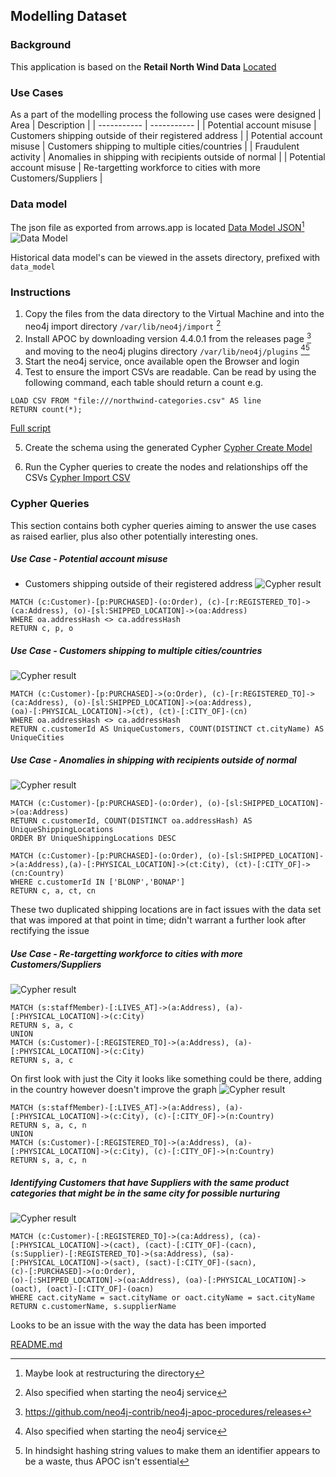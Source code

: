 ## Modelling Dataset
### Background
This application is based on the **Retail North Wind Data**
[Located](https://gist.github.com/maruthiprithivi/072b526e20fe16a29f98db07f569861d)

### Use Cases
As a part of the modelling process the following use cases were designed
| Area      | Description |
| ----------- | ----------- |
| Potential account misuse      | Customers shipping outside of their registered address       |
| Potential account misuse   | Customers shipping to multiple cities/countries        |
| Fraudulent activity      | Anomalies in shipping with recipients outside of normal       |
| Potential account misuse   | Re-targetting workforce to cities with more Customers/Suppliers        |


### Data model
The json file as exported from arrows.app is located [Data Model JSON](/NorthWind%20Retail%20DataSet.json)[^4]
![Data Model](/assets/datamodel_03.png)

Historical data model's can be viewed in the assets directory, prefixed with ```data_model```
### Instructions
1. Copy the files from the data directory to the Virtual Machine and into the neo4j import directory ```/var/lib/neo4j/import``` [^5]
2. Install APOC by downloading version 4.4.0.1 from the releases page [^6] and moving to the neo4j plugins directory ```/var/lib/neo4j/plugins``` [^5][^7]
3. Start the neo4j service, once available open the Browser and login 
4. Test to ensure the import CSVs are readable. Can be read by using the following command, each table should return a count e.g.
```shell
LOAD CSV FROM "file:///northwind-categories.csv" AS line
RETURN count(*);
```
[Full script](/cypher/cypher_checkfiles.txt)

5. Create the schema using the generated Cypher [Cypher Create Model](/cypher/cypher_createmodel.txt)

6. Run the Cypher queries to create the nodes and relationships off the CSVs [Cypher Import CSV](/cypher/importcsv.txt)


### Cypher Queries
This section contains both cypher queries aiming to answer the use cases as raised earlier, plus also other potentially interesting ones.
##### Use Case - Potential account misuse
- Customers shipping outside of their registered address
![Cypher result](/assets/cypher_result_01.png)

```
MATCH (c:Customer)-[p:PURCHASED]-(o:Order), (c)-[r:REGISTERED_TO]->(ca:Address), (o)-[sl:SHIPPED_LOCATION]->(oa:Address)
WHERE oa.addressHash <> ca.addressHash
RETURN c, p, o
```
##### Use Case - Customers shipping to multiple cities/countries
![Cypher result](/assets/cypher_result_02.png)

```
MATCH (c:Customer)-[p:PURCHASED]->(o:Order), (c)-[r:REGISTERED_TO]->(ca:Address), (o)-[sl:SHIPPED_LOCATION]->(oa:Address),
(oa)-[:PHYSICAL_LOCATION]->(ct), (ct)-[:CITY_OF]-(cn)
WHERE oa.addressHash <> ca.addressHash
RETURN c.customerId AS UniqueCustomers, COUNT(DISTINCT ct.cityName) AS UniqueCities
```
##### Use Case - Anomalies in shipping with recipients outside of normal
![Cypher result](/assets/cypher_result_06.png)

```
MATCH (c:Customer)-[p:PURCHASED]-(o:Order), (o)-[sl:SHIPPED_LOCATION]->(oa:Address)
RETURN c.customerId, COUNT(DISTINCT oa.addressHash) AS UniqueShippingLocations
ORDER BY UniqueShippingLocations DESC

MATCH (c:Customer)-[p:PURCHASED]-(o:Order), (o)-[sl:SHIPPED_LOCATION]->(a:Address),(a)-[:PHYSICAL_LOCATION]->(ct:City), (ct)-[:CITY_OF]->(cn:Country)
WHERE c.customerId IN ['BLONP','BONAP']
RETURN c, a, ct, cn
```
These two duplicated shipping locations are in fact issues with the data set that was impored at that point in time; didn't warrant a further look after rectifying the issue
##### Use Case - Re-targetting workforce to cities with more Customers/Suppliers
![Cypher result](/assets/cypher_result_05.png)

```
MATCH (s:staffMember)-[:LIVES_AT]->(a:Address), (a)-[:PHYSICAL_LOCATION]->(c:City)
RETURN s, a, c
UNION
MATCH (s:Customer)-[:REGISTERED_TO]->(a:Address), (a)-[:PHYSICAL_LOCATION]->(c:City)
RETURN s, a, c
```
On first look with just the City it looks like something could be there, adding in the country however doesn't improve the graph
![Cypher result](/assets/cypher_result_04.png)

```
MATCH (s:staffMember)-[:LIVES_AT]->(a:Address), (a)-[:PHYSICAL_LOCATION]->(c:City), (c)-[:CITY_OF]->(n:Country)
RETURN s, a, c, n
UNION
MATCH (s:Customer)-[:REGISTERED_TO]->(a:Address), (a)-[:PHYSICAL_LOCATION]->(c:City), (c)-[:CITY_OF]->(n:Country)
RETURN s, a, c, n
```
##### Identifying Customers that have Suppliers with the same product categories that might be in the same city for possible nurturing 
![Cypher result](/assets/cypher_result_03.png)

```
MATCH (c:Customer)-[:REGISTERED_TO]->(ca:Address), (ca)-[:PHYSICAL_LOCATION]->(cact), (cact)-[:CITY_OF]-(cacn),
(s:Supplier)-[:REGISTERED_TO]->(sa:Address), (sa)-[:PHYSICAL_LOCATION]->(sact), (sact)-[:CITY_OF]-(sacn),
(c)-[:PURCHASED]->(o:Order),
(o)-[:SHIPPED_LOCATION]->(oa:Address), (oa)-[:PHYSICAL_LOCATION]->(oact), (oact)-[:CITY_OF]-(oacn)
WHERE cact.cityName = sact.cityName or oact.cityName = sact.cityName
RETURN c.customerName, s.supplierName
```
Looks to be an issue with the way the data has been imported


[README.md](/README.md)

[^4]: Maybe look at restructuring the directory
[^5]: Also specified when starting the neo4j service
[^6]: https://github.com/neo4j-contrib/neo4j-apoc-procedures/releases
[^7]: In hindsight hashing string values to make them an identifier appears to be a waste, thus APOC isn't essential
